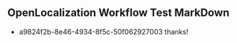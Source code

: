 ## OpenLocalization Workflow Test MarkDown
* a9824f2b-8e46-4934-8f5c-50f062927003 thanks!

<!--HONumber=Jul16_HO4-->


